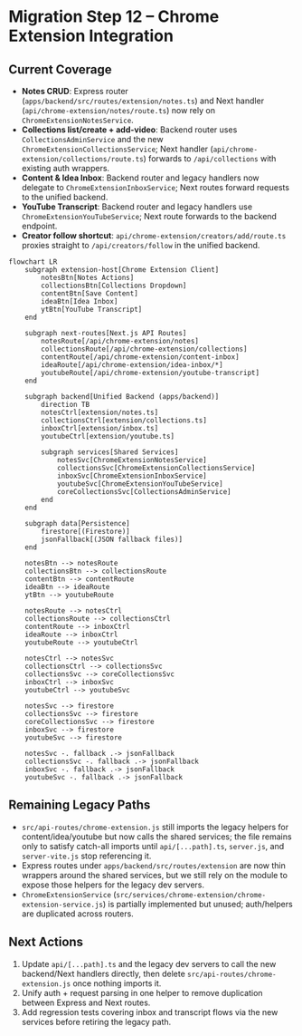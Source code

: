 # Migration Step 12 – Chrome Extension Integration

## Current Coverage
- **Notes CRUD**: Express router (`apps/backend/src/routes/extension/notes.ts`) and Next handler (`api/chrome-extension/notes/route.ts`) now rely on `ChromeExtensionNotesService`.
- **Collections list/create + add-video**: Backend router uses `CollectionsAdminService` and the new `ChromeExtensionCollectionsService`; Next handler (`api/chrome-extension/collections/route.ts`) forwards to `/api/collections` with existing auth wrappers.
- **Content & Idea Inbox**: Backend router and legacy handlers now delegate to `ChromeExtensionInboxService`; Next routes forward requests to the unified backend.
- **YouTube Transcript**: Backend router and legacy handlers use `ChromeExtensionYouTubeService`; Next route forwards to the backend endpoint.
- **Creator follow shortcut**: `api/chrome-extension/creators/add/route.ts` proxies straight to `/api/creators/follow` in the unified backend.

```mermaid
flowchart LR
    subgraph extension-host[Chrome Extension Client]
        notesBtn[Notes Actions]
        collectionsBtn[Collections Dropdown]
        contentBtn[Save Content]
        ideaBtn[Idea Inbox]
        ytBtn[YouTube Transcript]
    end

    subgraph next-routes[Next.js API Routes]
        notesRoute[/api/chrome-extension/notes]
        collectionsRoute[/api/chrome-extension/collections]
        contentRoute[/api/chrome-extension/content-inbox]
        ideaRoute[/api/chrome-extension/idea-inbox/*]
        youtubeRoute[/api/chrome-extension/youtube-transcript]
    end

    subgraph backend[Unified Backend (apps/backend)]
        direction TB
        notesCtrl[extension/notes.ts]
        collectionsCtrl[extension/collections.ts]
        inboxCtrl[extension/inbox.ts]
        youtubeCtrl[extension/youtube.ts]

        subgraph services[Shared Services]
            notesSvc[ChromeExtensionNotesService]
            collectionsSvc[ChromeExtensionCollectionsService]
            inboxSvc[ChromeExtensionInboxService]
            youtubeSvc[ChromeExtensionYouTubeService]
            coreCollectionsSvc[CollectionsAdminService]
        end
    end

    subgraph data[Persistence]
        firestore[(Firestore)]
        jsonFallback[(JSON fallback files)]
    end

    notesBtn --> notesRoute
    collectionsBtn --> collectionsRoute
    contentBtn --> contentRoute
    ideaBtn --> ideaRoute
    ytBtn --> youtubeRoute

    notesRoute --> notesCtrl
    collectionsRoute --> collectionsCtrl
    contentRoute --> inboxCtrl
    ideaRoute --> inboxCtrl
    youtubeRoute --> youtubeCtrl

    notesCtrl --> notesSvc
    collectionsCtrl --> collectionsSvc
    collectionsSvc --> coreCollectionsSvc
    inboxCtrl --> inboxSvc
    youtubeCtrl --> youtubeSvc

    notesSvc --> firestore
    collectionsSvc --> firestore
    coreCollectionsSvc --> firestore
    inboxSvc --> firestore
    youtubeSvc --> firestore

    notesSvc -. fallback .-> jsonFallback
    collectionsSvc -. fallback .-> jsonFallback
    inboxSvc -. fallback .-> jsonFallback
    youtubeSvc -. fallback .-> jsonFallback
```

## Remaining Legacy Paths
- `src/api-routes/chrome-extension.js` still imports the legacy helpers for content/idea/youtube but now calls the shared services; the file remains only to satisfy catch-all imports until `api/[...path].ts`, `server.js`, and `server-vite.js` stop referencing it.
- Express routes under `apps/backend/src/routes/extension` are now thin wrappers around the shared services, but we still rely on the module to expose those helpers for the legacy dev servers.
- `ChromeExtensionService` (`src/services/chrome-extension/chrome-extension-service.js`) is partially implemented but unused; auth/helpers are duplicated across routers.

## Next Actions
1. Update `api/[...path].ts` and the legacy dev servers to call the new backend/Next handlers directly, then delete `src/api-routes/chrome-extension.js` once nothing imports it.
2. Unify auth + request parsing in one helper to remove duplication between Express and Next routes.
3. Add regression tests covering inbox and transcript flows via the new services before retiring the legacy path.
